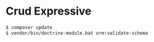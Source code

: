 # Crud Expressive

```bash
$ composer update
$ vendor/bin/doctrine-module.bat orm:validate-schema

```